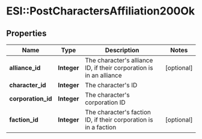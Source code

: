 # ESI::PostCharactersAffiliation200Ok

## Properties
Name | Type | Description | Notes
------------ | ------------- | ------------- | -------------
**alliance_id** | **Integer** | The character&#x27;s alliance ID, if their corporation is in an alliance | [optional] 
**character_id** | **Integer** | The character&#x27;s ID | 
**corporation_id** | **Integer** | The character&#x27;s corporation ID | 
**faction_id** | **Integer** | The character&#x27;s faction ID, if their corporation is in a faction | [optional] 


